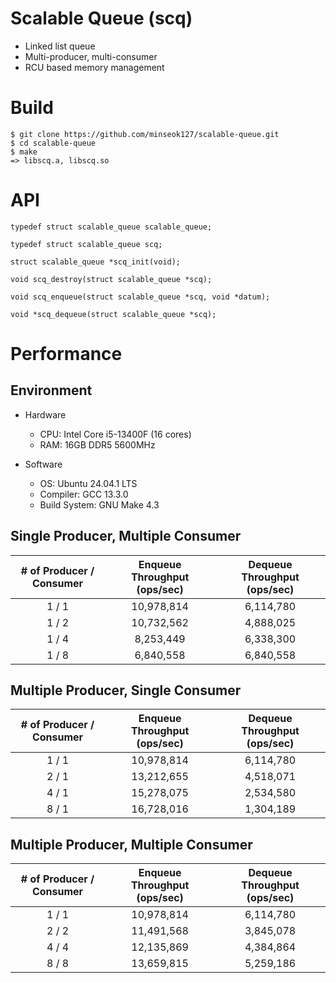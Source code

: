 # Scalable Queue (scq)
- Linked list queue
- Multi-producer, multi-consumer
- RCU based memory management

# Build
```
$ git clone https://github.com/minseok127/scalable-queue.git
$ cd scalable-queue
$ make
=> libscq.a, libscq.so
```

# API
```
typedef struct scalable_queue scalable_queue;

typedef struct scalable_queue scq;

struct scalable_queue *scq_init(void);

void scq_destroy(struct scalable_queue *scq);

void scq_enqueue(struct scalable_queue *scq, void *datum);

void *scq_dequeue(struct scalable_queue *scq);
```

# Performance

## Environment

- Hardware
	- CPU: Intel Core i5-13400F (16 cores)
	- RAM: 16GB DDR5 5600MHz

- Software
	- OS: Ubuntu 24.04.1 LTS
	- Compiler: GCC 13.3.0
	- Build System: GNU Make 4.3

## Single Producer, Multiple Consumer

| # of Producer / Consumer  | Enqueue Throughput (ops/sec) |  Dequeue Throughput (ops/sec)  |
|:-------------------------:|:----------------------------:|:------------------------------:|
|	      1 / 1         |          10,978,814	   |            6,114,780           |
|	      1 / 2 	    |          10,732,562          |            4,888,025           |
|	      1 / 4 	    |           8,253,449          |            6,338,300           |
|	      1 / 8 	    |           6,840,558          |            6,840,558           |

## Multiple Producer, Single Consumer

| # of Producer / Consumer  | Enqueue Throughput (ops/sec) |  Dequeue Throughput (ops/sec)  |
|:-------------------------:|:----------------------------:|:------------------------------:|
|	      1 / 1         |          10,978,814	   |            6,114,780           |
|	      2 / 1         |          13,212,655	   |            4,518,071           |
|	      4 / 1         |          15,278,075	   |            2,534,580           |
|	      8 / 1         |          16,728,016	   |            1,304,189           |

## Multiple Producer, Multiple Consumer

| # of Producer / Consumer  | Enqueue Throughput (ops/sec) |  Dequeue Throughput (ops/sec)  |
|:-------------------------:|:----------------------------:|:------------------------------:|
|	      1 / 1         |          10,978,814	   |            6,114,780           |
|	      2 / 2         |          11,491,568	   |            3,845,078           |
|	      4 / 4         |          12,135,869	   |            4,384,864           |
|	      8 / 8         |          13,659,815	   |            5,259,186           |
